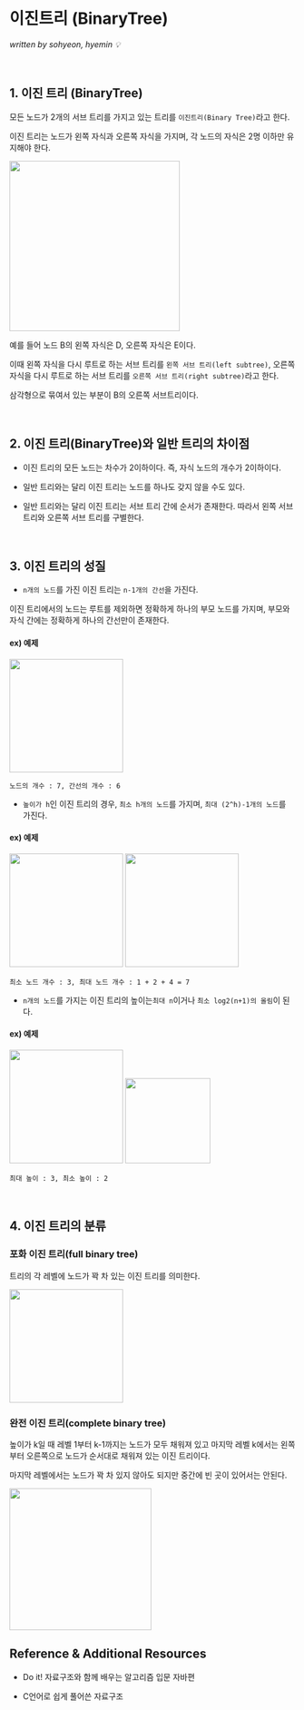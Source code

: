 # 이진트리 (BinaryTree)
*written by sohyeon, hyemin 💡*

<br>

## 1. 이진 트리 (BinaryTree)
  
모든 노드가 2개의 서브 트리를 가지고 있는 트리를 `이진트리(Binary Tree)`라고 한다.  
  
이진 트리는 노드가 왼쪽 자식과 오른쪽 자식을 가지며, 각 노드의 자식은 2명 이하만 유지해야 한다.
  
<img src="./resources/Tree/binarytree.png" height="300px">
  
예를 들어 노드 B의 왼쪽 자식은 D, 오른쪽 자식은 E이다.  
    
이때 왼쪽 자식을 다시 루트로 하는 서브 트리를 `왼쪽 서브 트리(left subtree)`, 오른쪽 자식을 다시 루트로 하는 서브 트리를 `오른쪽 서브 트리(right subtree)`라고 한다.  
  
삼각형으로 묶여서 있는 부분이 B의 오른쪽 서브트리이다.  

<br>

## 2. 이진 트리(BinaryTree)와 일반 트리의 차이점
  
* 이진 트리의 모든 노드는 차수가 2이하이다. 즉, 자식 노드의 개수가 2이하이다.  
  
* 일반 트리와는 달리 이진 트리는 노드를 하나도 갖지 않을 수도 있다.  
  
* 일반 트리와는 달리 이진 트리는 서브 트리 간에 순서가 존재한다. 따라서 왼쪽 서브 트리와 오른쪽 서브 트리를 구별한다. 

<br>

## 3. 이진 트리의 성질
  
* `n개의 노드`를 가진 이진 트리는 `n-1개의 간선`을 가진다.
  
이진 트리에서의 노드는 루트를 제외하면 정확하게 하나의 부모 노드를 가지며, 부모와 자식 간에는 정확하게 하나의 간선만이 존재한다.  
  
#### ex) 예제
  
<img src="./resources/Tree/full_binarytree.png" height="200px">
  
`노드의 개수 : 7, 간선의 개수 : 6`
    
    
* `높이가 h`인 이진 트리의 경우, `최소 h개의 노드`를 가지며, `최대 (2^h)-1개의 노드`를 가진다.

#### ex) 예제

<img src="./resources/Tree/min_binarytree.png" height="200px" display="inline-block">

<img src="./resources/Tree/full_binarytree.png" height="200px" display="inline-block">

`최소 노드 개수 : 3, 최대 노드 개수 : 1 + 2 + 4 = 7`
  
  
* `n개의 노드`를 가지는 이진 트리의 높이는`최대 n`이거나 `최소 log2(n+1)의 올림`이 된다.
  
#### ex) 예제

<img src="./resources/Tree/min_binarytree.png" height="200px" display="inline-block">

<img src="./resources/Tree/3-node_binarytree.png" height="150px" display="inline-block">

`최대 높이 : 3, 최소 높이 : 2`

<br>

## 4. 이진 트리의 분류

### 포화 이진 트리(full binary tree)
트리의 각 레벨에 노드가 꽉 차 있는 이진 트리를 의미한다.

<img src="./resources/Tree/full_binarytree.png" height="200px">

### 완전 이진 트리(complete binary tree)

높이가 k일 때 레벨 1부터 k-1까지는 노드가 모두 채워져 있고 마지막 레벨 k에서는 왼쪽부터 오른쪽으로 노드가 순서대로 채워져 있는 이진 트리이다.  
  
마지막 레벨에서는 노드가 꽉 차 있지 않아도 되지만 중간에 빈 곳이 있어서는 안된다. 

<img src="./resources/Tree/complete_binarytree.png" height="250px">

<br>

## Reference & Additional Resources
* Do it! 자료구조와 함께 배우는 알고리즘 입문 자바편
  
* C언어로 쉽게 풀어쓴 자료구조
